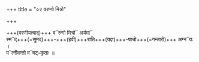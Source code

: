 +++
title = "०२ वरुणो मित्रो"

+++

+++(वरणीयत्वाद्)+++ व᳓रुणो मित्रो᳓ अर्यमा᳓  
स्म᳓द्+++(=सुमद्)+++-+++(हवी)+++राति+++(यज्ञ)+++-षाचो+++(=गन्तारो)+++ अग्न᳓यः ।  
प᳓त्नीवन्तो व᳓षट्-कृताः ॥